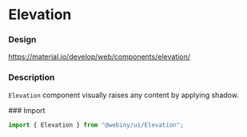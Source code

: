 # Elevation

### Design
<a href="https://material.io/develop/web/components/elevation/" target="_blank">https://material.io/develop/web/components/elevation/</a>

### Description
`Elevation` component visually raises any content by applying shadow.

### Import
```js
import { Elevation } from "@webiny/ui/Elevation";
```